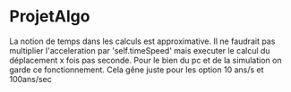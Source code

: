 # ProjetAlgo

La notion de temps dans les calculs est approximative. Il ne 
faudrait pas multiplier l'acceleration par 'self.timeSpeed' mais executer 
le calcul du déplacement x fois pas seconde. Pour le bien du pc et de la simulation
on garde ce fonctionnement. Cela gêne juste pour les option 10 ans/s
et 100ans/sec 